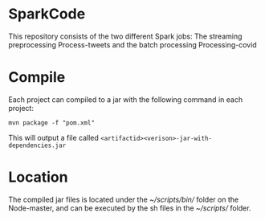 # SparkCode
This repository consists of the two different Spark jobs: The streaming preprocessing Process-tweets and the batch processing Processing-covid

# Compile

Each project can compiled to a jar with the following command in each project:

```
mvn package -f "pom.xml"
```

This will output a file called `<artifactid><verison>-jar-with-dependencies.jar`

# Location
The compiled jar files is located under the *~/scripts/bin/* folder on the Node-master, and can be executed by the sh files in the *~/scripts/* folder.
